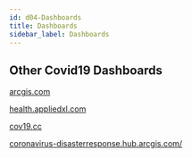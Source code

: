 ```yaml
---
id: d04-Dashboards
title: Dashboards
sidebar_label: Dashboards
---
```


## Other Covid19 Dashboards

[arcgis.com](https://www.arcgis.com/apps/opsdashboard/index.html#/bda7594740fd40299423467b48e9ecf6)

[health.appliedxl.com](https://health.appliedxl.com/#bar/all)

[cov19.cc](https://cov19.cc/)

[coronavirus-disasterresponse.hub.arcgis.com/](https://coronavirus-disasterresponse.hub.arcgis.com/)
